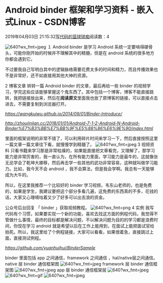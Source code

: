 
# Android binder 框架和学习资料 - 嵌入式Linux - CSDN博客

2019年04月03日 21:15:32[写代码的篮球球痴](https://me.csdn.net/weiqifa0)阅读数：4


![640?wx_fmt=jpeg](https://ss.csdn.net/p?https://mmbiz.qpic.cn/mmbiz_jpg/Qof5hj3zMPfGVCVLOEkSJZLKEib97e55aFgqBR5CvbkHscCrGezCMQWHxS5LqUHXje39wibstLHXWtWF0DKv0Hmg/640?wx_fmt=jpeg)
１
Android binder 是学习 Android 系统一定要啃得硬骨头，可能你刚开始的时候并不理解其中的精髓，但是在 android 系统的很多地方你都会遇到它。

不过要我自己写明白其中的逻辑脉络需要花费太多的时间和精力，而且传播效果也不是非常好，还不如直接用其他大神的资源。

2
博客文章
转转一篇 Android binder 的文章，最后再给一些 binder 的视频学习，学完这些应该能够掌握这个鬼东西了。其中包括一个博客，博客不能直接跳转，我把链接放出来，然后在**阅读原文**里面我也放了原博客的链接，可以直接点击进去，不需要复制到浏览器打开。

*https://wangkuiwu.github.io/2014/09/01/Binder-Introduce/*

*http://zhoujinjian.cc/2018/01/01/Android-7-1-2-Android-N-Android-Binder%E7%B3%BB%E7%BB%9F%E5%88%86%E6%9E%90/index.html*

里面的框架说明的非常不错了，可以利用碎片时间来学习一下，然后直接按照这里一篇文章一篇文章往下看，就慢慢学到精髓了。
![640?wx_fmt=jpeg](https://ss.csdn.net/p?https://mmbiz.qpic.cn/mmbiz_jpg/Qof5hj3zMPfGVCVLOEkSJZLKEib97e55aclsryLXcia9yNKQPdRJibDTh8fKffBdYq4xMzJDibdk1FHQCodibsowCHg/640?wx_fmt=jpeg)
3
视频资料
只看书籍来学习那是非常枯燥的，如果能直接把文章看完，又理解了，那学习能力是非常厉害的，我一直认为，在所有能力里面，学习能力是最牛的，这就像张无忌学会了乾坤大挪移，然后再去学一些其他的武功非常容易，这种就叫做学习能力。比如，我今天不会 android ，我不会算法，但是我会学啊。我总有一天能够成为大牛的。

所以，在这里我推荐一个比较好的 binder 学习视频，韦东山老师的，也是免费的，如果是学生，我建议要把这个部分多看几遍，这免费的东西真的不多，花钱的话，大家又心理嘀咕着又少了好多可以出去浪的资金。

公众号后台回复 「 binder 」获取视频教程。
![640?wx_fmt=png](https://ss.csdn.net/p?https://mmbiz.qpic.cn/mmbiz_png/Qof5hj3zMPfGVCVLOEkSJZLKEib97e55aFMTBdfvibxbTIOtgM79cjVzYq3CMFdq6IWqT2S7ib8ntF944EAloZPYg/640?wx_fmt=png)
4
实例
我写代码有个习惯，如果要实现一个新的功能，喜欢去找这方面的例程代码，我觉得不管做什么事情，最终的目标都是解决问题，不以解决问题为目的的学习都是浪费时间，你现在学习 android 就是希望以后在工作上能用到，在面试上能把面试官给拍死。所以，我这里给了个例程链接，大家可以看看，如果很着急，直接跳过上面，直接测试例程。

*https://github.com/yuanhuihui/BinderSample*

binder 里面包括 app 之间通信，framework 之间通信 ，hal/native层之间通信。
native 层 binder 通信框架图
![640?wx_fmt=jpeg](https://ss.csdn.net/p?https://mmbiz.qpic.cn/mmbiz_jpg/Qof5hj3zMPfGVCVLOEkSJZLKEib97e55aU46bOkP6znS67dRg5Zo7Oe3MIFnOko5XYwaHKNvHhrqOTVA1fpnNiaw/640?wx_fmt=jpeg)
framework 层 binder 通信框架图
![640?wx_fmt=jpeg](https://ss.csdn.net/p?https://mmbiz.qpic.cn/mmbiz_jpg/Qof5hj3zMPfGVCVLOEkSJZLKEib97e55a6ZEKManGGy72td76mzxicKiapqkvTpRJM4qhcREd213dDEPAibujKuQ8g/640?wx_fmt=jpeg)
app 层 binder 通信框架层
![640?wx_fmt=jpeg](https://ss.csdn.net/p?https://mmbiz.qpic.cn/mmbiz_jpg/Qof5hj3zMPfGVCVLOEkSJZLKEib97e55apPicHZ9vdHLJO6eJn6f6oAqkU3JjZhnyWia2JvovibbsVpFpo9uCex4PQ/640?wx_fmt=jpeg)
![640?wx_fmt=gif](https://ss.csdn.net/p?https://mmbiz.qpic.cn/mmbiz_gif/Qof5hj3zMPfGVCVLOEkSJZLKEib97e55a4PPoWD55g3mYuluaiaqGW1QdahialOQmGia6HlKAvhVfbFk3hkqOX0cLA/640?wx_fmt=gif)
![640?wx_fmt=jpeg](https://ss.csdn.net/p?https://mmbiz.qpic.cn/mmbiz_jpg/Qof5hj3zMPfGVCVLOEkSJZLKEib97e55aLBLkqQyv4muOgmCdpNfibSTYZbQqswOVJykuOJEQliaPCGicFMjxwXgCQ/640?wx_fmt=jpeg)



